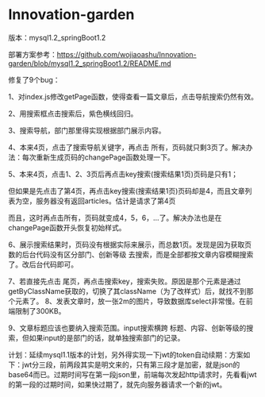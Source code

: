# Innovation-garden
版本：mysql1.2_springBoot1.2

部署方案参考：https://github.com/wojiaoashu/Innovation-garden/blob/mysql1.2_springBoot1.2/README.md

修复了9个bug：

1、对index.js修改getPage函数，使得查看一篇文章后，点击导航搜索仍然有效。

2、用搜索框点击搜索后，紫色横线回归。

3、搜索导航，部门那里得实现根据部门展示内容。

4、本来4页，点击了搜索导航关键字，再点击 所有，页码就只剩3页了。解决办法：每次重新生成页码的changePage函数处理一下。

5、本来4页，点击1、2、3页后再点击key搜索(搜索结果1页)页码是只有1；

但如果是先点击了第4页，再点击key搜索(搜索结果1页)页码却是4，而且文章列表为空，服务器没有返回articles。估计是请求了第4页

而且，这时再点击所有，页码就变成4，5，6，...了。解决办法也是在changePage函数开头恢复初始样式。

6、展示搜索结果时，页码没有根据实际来展示，而总数1页。发现是因为获取页数的后台代码没有区分部门、创新等级 去搜索，而是全部都按文章内容模糊搜索了。改后台代码即可。

7、若直接先点击 尾页，再点击搜索key，搜索失败。原因是那个元素是通过getByClassName获取的，切换了其className（为了改样式）后，就找不到那个元素了。
8、发表文章时，放一张2m的图片，导致数据库select非常慢。在前端限制了300KB。

9、文章标题应该也要纳入搜索范围。input搜索横跨 标题、内容、创新等级的搜索，但如果input的是部门的话，就单独搜索部门的记录。

计划：延续mysql1.1版本的计划，另外得实现一下jwt的token自动续期：方案如下：jwt分三段，前两段其实是明文来的，只有第三段才是加密，就是json的base64而已。过期时间写在第一段json里，前端每次发起http请求时，先看看jwt的第一段的过期时间，如果快过期了，就先向服务器请求一个新的jwt。
